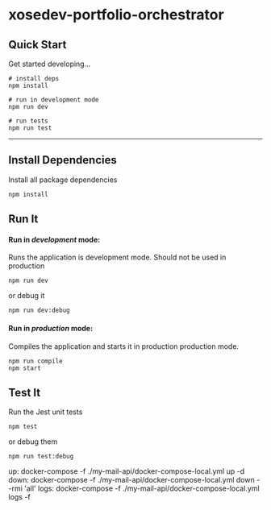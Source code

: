 # xosedev-portfolio-orchestrator

## Quick Start

Get started developing...

```shell
# install deps
npm install

# run in development mode
npm run dev

# run tests
npm run test
```

---

## Install Dependencies

Install all package dependencies

```shell
npm install
```

## Run It

#### Run in _development_ mode:

Runs the application is development mode. Should not be used in production

```shell
npm run dev
```

or debug it

```shell
npm run dev:debug
```

#### Run in _production_ mode:

Compiles the application and starts it in production production mode.

```shell
npm run compile
npm start
```

## Test It

Run the Jest unit tests

```shell
npm test
```

or debug them

```shell
npm run test:debug
```

up:
	docker-compose -f ./my-mail-api/docker-compose-local.yml up -d
down:
	docker-compose -f ./my-mail-api/docker-compose-local.yml down --rmi 'all'
logs:
	docker-compose -f ./my-mail-api/docker-compose-local.yml logs -f

